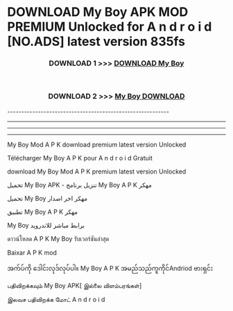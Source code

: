 # DOWNLOAD My Boy  APK MOD PREMIUM Unlocked for A n d r o i d [NO.ADS] latest version 835fs 



<div align="center">

<h3>DOWNLOAD 1 >>> <a href="https://getmod2.web.app/?judul=My Boy ">DOWNLOAD My Boy </a></h3><br>

<h3>DOWNLOAD 2 >>> <a href="https://getmod2.web.app/?judul=My Boy ">My Boy  DOWNLOAD </a></h3>

</div>
----------------------------------------------------------

----------------------------------------------------------

----------------------------------------------------------

----------------------------------------------------------

My Boy  Mod A P K download premium latest version Unlocked

Télécharger My Boy  A P K pour A n d r o i d Gratuit

download My Boy  Mod A P K premium latest version Unlocked

تحميل My Boy  APK - تنزيل برنامج My Boy  A P K مهكر

تحميل My Boy  مهكر اخر اصدار

تطبيق My Boy  A P K مهكر

My Boy  برابط مباشر للاندرويد

ดาวน์โหลด A P K My Boy  รับเวอร์ชันล่าสุด

Baixar A P K mod

အက်ပ်ကို ဒေါင်းလုဒ်လုပ်ပါ။ My Boy  A P K အမည်သည်ကူကိုင်Andriod ဗားရှင်း

பதிவிறக்கவும் My Boy  APK[ இல்லை விளம்பரங்கள்] 
 
இலவச பதிவிறக்க மோட் A n d r o i d



